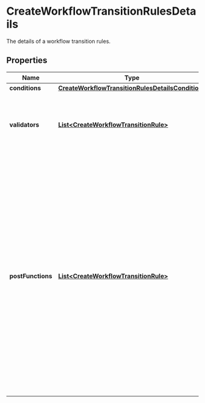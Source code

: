 

# CreateWorkflowTransitionRulesDetails

The details of a workflow transition rules.

## Properties

| Name | Type | Description | Notes |
|------------ | ------------- | ------------- | -------------|
|**conditions** | [**CreateWorkflowTransitionRulesDetailsConditions**](CreateWorkflowTransitionRulesDetailsConditions.md) |  |  [optional] |
|**validators** | [**List&lt;CreateWorkflowTransitionRule&gt;**](CreateWorkflowTransitionRule.md) | The workflow validators.  **Note:** The default permission validator is always added to the *initial* transition, as in:      \&quot;validators\&quot;: [         {             \&quot;type\&quot;: \&quot;PermissionValidator\&quot;,             \&quot;configuration\&quot;: {                 \&quot;permissionKey\&quot;: \&quot;CREATE_ISSUES\&quot;             }         }     ] |  [optional] |
|**postFunctions** | [**List&lt;CreateWorkflowTransitionRule&gt;**](CreateWorkflowTransitionRule.md) | The workflow post functions.  **Note:** The default post functions are always added to the *initial* transition, as in:      \&quot;postFunctions\&quot;: [         {             \&quot;type\&quot;: \&quot;IssueCreateFunction\&quot;         },         {             \&quot;type\&quot;: \&quot;IssueReindexFunction\&quot;         },         {             \&quot;type\&quot;: \&quot;FireIssueEventFunction\&quot;,             \&quot;configuration\&quot;: {                 \&quot;event\&quot;: {                     \&quot;id\&quot;: \&quot;1\&quot;,                     \&quot;name\&quot;: \&quot;issue_created\&quot;                 }             }         }     ]  **Note:** The default post functions are always added to the *global* and *directed* transitions, as in:      \&quot;postFunctions\&quot;: [         {             \&quot;type\&quot;: \&quot;UpdateIssueStatusFunction\&quot;         },         {             \&quot;type\&quot;: \&quot;CreateCommentFunction\&quot;         },         {             \&quot;type\&quot;: \&quot;GenerateChangeHistoryFunction\&quot;         },         {             \&quot;type\&quot;: \&quot;IssueReindexFunction\&quot;         },         {             \&quot;type\&quot;: \&quot;FireIssueEventFunction\&quot;,             \&quot;configuration\&quot;: {                 \&quot;event\&quot;: {                     \&quot;id\&quot;: \&quot;13\&quot;,                     \&quot;name\&quot;: \&quot;issue_generic\&quot;                 }             }         }     ] |  [optional] |



